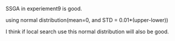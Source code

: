 SSGA in experiement9 is good.

using normal distribution(mean=0, and STD = 0.01*(upper-lower))

I think if local search use this normal distribution will also be good.